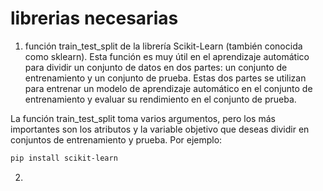 # librerias necesarias

1. función train_test_split de la librería Scikit-Learn (también conocida como sklearn). Esta función es muy útil en el aprendizaje automático para dividir un conjunto de datos en dos partes: un conjunto de entrenamiento y un conjunto de prueba. Estas dos partes se utilizan para entrenar un modelo de aprendizaje automático en el conjunto de entrenamiento y evaluar su rendimiento en el conjunto de prueba.

La función train_test_split toma varios argumentos, pero los más importantes son los atributos y la variable objetivo que deseas dividir en conjuntos de entrenamiento y prueba. Por ejemplo:

```bash
pip install scikit-learn
```

2.
